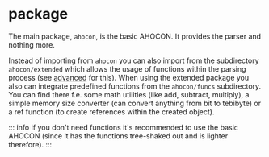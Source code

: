 # package

The main package, `ahocon`, is the basic AHOCON. It provides the parser and nothing more.

Instead of importing from `ahocon` you can also import from the subdirectory `ahocon/extended` which allows the usage of functions within the parsing process (see [advanced](/advanced) for this).
When using the extended package you also can integrate predefined functions from the `ahocon/funcs` subdirectory. You can find there f.e. some
math utilities (like add, subtract, multiply), a simple memory size converter (can convert anything from bit to tebibyte) or a ref function (to create references within the created object).

::: info
If you don't need functions it's recommended to use the basic AHOCON (since it has the functions tree-shaked out and is lighter therefore).
:::
